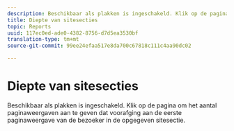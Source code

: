 ```yaml
---
description: Beschikbaar als plakken is ingeschakeld. Klik op de pagina om het aantal paginaweergaven aan te geven dat voorafging aan de eerste paginaweergave van de bezoeker in de opgegeven sitesectie.
title: Diepte van sitesecties
topic: Reports
uuid: 117ec0ed-ade0-4382-8756-d7d5ea3530bf
translation-type: tm+mt
source-git-commit: 99ee24efaa517e8da700c67818c111c4aa90dc02

---
```



# Diepte van sitesecties

Beschikbaar als plakken is ingeschakeld. Klik op de pagina om het aantal paginaweergaven aan te geven dat voorafging aan de eerste paginaweergave van de bezoeker in de opgegeven sitesectie.

